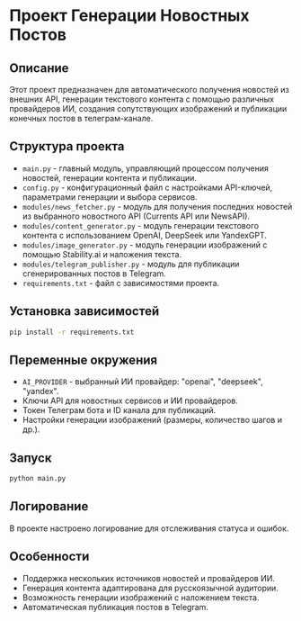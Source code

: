 # Проект Генерации Новостных Постов

## Описание

Этот проект предназначен для автоматического получения новостей из внешних API, генерации текстового контента с помощью различных провайдеров ИИ, создания сопутствующих изображений и публикации конечных постов в телеграм-канале.

## Структура проекта

- `main.py` - главный модуль, управляющий процессом получения новостей, генерации контента и публикации.
- `config.py` - конфигурационный файл с настройками API-ключей, параметрами генерации и выбора сервисов.
- `modules/news_fetcher.py` - модуль для получения последних новостей из выбранного новостного API (Currents API или NewsAPI).
- `modules/content_generator.py` - модуль генерации текстового контента с использованием OpenAI, DeepSeek или YandexGPT.
- `modules/image_generator.py` - модуль генерации изображений с помощью Stability.ai и наложения текста.
- `modules/telegram_publisher.py` - модуль для публикации сгенерированных постов в Telegram.
- `requirements.txt` - файл с зависимостями проекта.

## Установка зависимостей

```bash
pip install -r requirements.txt
```

## Переменные окружения

- `AI_PROVIDER` - выбранный ИИ провайдер: "openai", "deepseek", "yandex".
- Ключи API для новостных сервисов и ИИ провайдеров.
- Токен Телеграм бота и ID канала для публикаций.
- Настройки генерации изображений (размеры, количество шагов и др.).

## Запуск

```bash
python main.py
```

## Логирование

В проекте настроено логирование для отслеживания статуса и ошибок.

## Особенности

- Поддержка нескольких источников новостей и провайдеров ИИ.
- Генерация контента адаптирована для русскоязычной аудитории.
- Возможность генерации изображений с наложением текста.
- Автоматическая публикация постов в Telegram.


